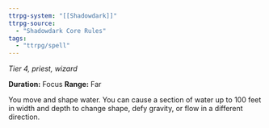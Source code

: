 ```yaml
---
ttrpg-system: "[[Shadowdark]]"
ttrpg-source: 
  - "Shadowdark Core Rules"
tags:
  - "ttrpg/spell"
---
```

*Tier 4, priest, wizard*

**Duration:** Focus
**Range:** Far

You move and shape water. You can cause a section of water up to 100 feet in width and depth to change shape, defy gravity, or flow in a different direction.


